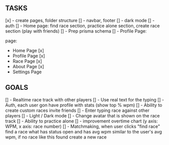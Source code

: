 ## TASKS

[x] - create pages, folder structure
[] - navbar, footer
[] - dark mode
[] - auth
[] - Home page: find race section, practice alone section, create race section (play with friends)
[] - Prep prisma schema
[] - Profile Page:

page:

- Home Page [x]
- Profile Page [x]
- Race Page [x]
- About Page [x]
- Settings Page

## GOALS

[] - Realtime race track with other players
[] - Use real text for the typing
[] - Auth, each user gon have profile with stats (show top % wpm)
[] - Ability to create custom races invite friends
[] - Enter typing race against other players
[] - Light / Dark mode
[] - Change avatar that is shown on the race track
[] - Ability to practice alone
[] - improvement overtime chart (y axis: WPM, x axis: race number)
[] - Matchmaking, when user clicks "find race" find a race what has status open and has avg wpm similar to the user's avg wpm, if no race like this found create a new race

